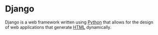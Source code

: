 # Django

Django is a web framework written using [Python](/wiki/Python) that allows for the design of web applications that generate [HTML](/wiki/HTML) dynamically.

        
